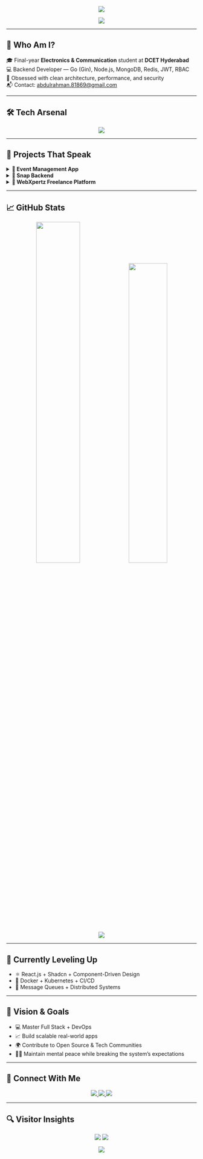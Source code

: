 <!-- 🔥 Hero Banner -->
<p align="center">
  <img src="https://capsule-render.vercel.app/api?type=rect&height=120&text=Syed%20Abdul%20Rahman&fontSize=40&fontColor=ffffff&color=0:0a0f1c,100:1f2a47&animation=fadeIn" />
</p>

<p align="center">
  <img src="https://readme-typing-svg.herokuapp.com?font=Fira+Code&size=22&pause=1000&color=00E6FF&center=true&vCenter=true&width=500&lines=Backend+Developer+%7C+GoLang+%2B+Node.js;Scalable+Systems+%7C+Clean+Architecture;" />
</p>

---

## 🧠 Who Am I?

🎓 Final-year **Electronics & Communication** student at **DCET Hyderabad**  
💻 Backend Developer — Go (Gin), Node.js, MongoDB, Redis, JWT, RBAC  
🧱 Obsessed with clean architecture, performance, and security  
📬 Contact: [abdulrahman.81869@gmail.com](mailto:abdulrahman.81869@gmail.com)

---

## 🛠️ Tech Arsenal

<p align="center">
  <img src="https://skillicons.dev/icons?i=go,nodejs,express,mongodb,redis,html,css,js,ts,tailwind,git,github,linux,postman,vscode" />
</p>

---

## 🚀 Projects That Speak

<details>
<summary><strong>📌 Event Management App</strong></summary>

🔐 Role-based access (Admin/User), Email OTP, JWT  
⚙️ Go (Gin) + MongoDB + Redis + RBAC  
⚡ Redis caching + TTL fallback + Clean Architecture  
🔗 [Repo Link](https://github.com/AbdulRahman-04/event-management-gin)
</details>

<details>
<summary><strong>📌 Snap Backend</strong></summary>

📷 Snapchat-style story backend  
🧱 Modular services, JWT, pagination, rate limiting  
🔗 [Repo Link](https://github.com/AbdulRahman-04/snap-backend)
</details>

<details>
<summary><strong>📌 WebXpertz Freelance Platform</strong></summary>

🤝 MERN stack freelance platform  
✅ JWT Auth, Password Reset, Scalable APIs  
🎨 Tailwind UI + Clean UX  
🔗 [Repo Link](https://github.com/AbdulRahman-04/webxpertz)
</details>

---

## 📈 GitHub Stats

<p align="center">
  <img src="https://github-readme-stats.vercel.app/api?username=AbdulRahman-04&show_icons=true&theme=radical&hide_border=true" width="48%" />
  <img src="https://github-readme-stats.vercel.app/api/top-langs/?username=AbdulRahman-04&theme=radical&layout=compact&hide_border=true" width="45%" />
  <br />
  <img src="https://streak-stats.demolab.com?user=AbdulRahman-04&theme=radical&hide_border=true&date_format=M%20j%5B%2C%20Y%5D" />
</p>

---

## 🌱 Currently Leveling Up

- ⚛️ React.js + Shadcn + Component-Driven Design  
- 🐳 Docker + Kubernetes + CI/CD  
- 🧵 Message Queues + Distributed Systems

---

## 🎯 Vision & Goals

- 💻 Master Full Stack + DevOps  
- 📈 Build scalable real-world apps  
- 🌍 Contribute to Open Source & Tech Communities  
- 🧘‍♂️ Maintain mental peace while breaking the system’s expectations

---

## 🤝 Connect With Me

<p align="center">
  <a href="https://www.linkedin.com/in/syed-abdul-rahman-643a282b2/" target="_blank">
    <img src="https://img.shields.io/badge/LinkedIn-0077B5?style=for-the-badge&logo=linkedin&logoColor=white" />
  </a>
  <a href="https://github.com/AbdulRahman-04" target="_blank">
    <img src="https://img.shields.io/badge/GitHub-181717?style=for-the-badge&logo=github&logoColor=white" />
  </a>
  <a href="mailto:abdulrahman.81869@gmail.com" target="_blank">
    <img src="https://img.shields.io/badge/Gmail-D14836?style=for-the-badge&logo=gmail&logoColor=white" />
  </a>
</p>

---

## 🔍 Visitor Insights

<p align="center">
  <img src="https://komarev.com/ghpvc/?username=AbdulRahman-04&label=Profile+Views&color=0e75b6&style=flat" />
  <img src="https://img.shields.io/github/followers/AbdulRahman-04?label=Followers&style=social" />
</p>

<!-- ✨ Final Line -->
<p align="center">
  <img src="https://readme-typing-svg.herokuapp.com?font=Fira+Code&pause=1000&color=5AFFDF&center=true&vCenter=true&width=500&lines=Let’s+Build+Something+Great+Together!" />
</p>
